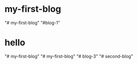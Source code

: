# my-first-blog
"# my-first-blog" 
"#blog-1" 
# hello
"# my-first-blog" 
"# my-first-blog" 
"# blog-3" 
"# second-blog" 
